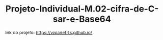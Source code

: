<h1 align="center">Projeto-Individual-M.02-cifra-de-C-sar-e-Base64</h1>

link do projeto: https://vivianefrts.github.io/
